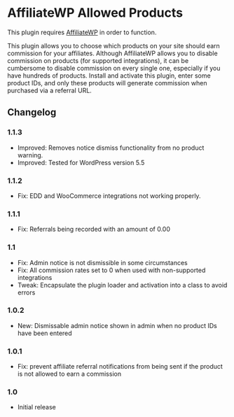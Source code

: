 # AffiliateWP Allowed Products

This plugin requires [AffiliateWP](http://affiliatewp.com/ "AffiliateWP") in order to function.

This plugin allows you to choose which products on your site should earn commission for your affiliates. Although AffiliateWP allows you to disable commission on products (for supported integrations), it can be cumbersome to disable commission on every single one, especially if you have hundreds of products. Install and activate this plugin, enter some product IDs, and only these products will generate commission when purchased via a referral URL.

## Changelog

### 1.1.3

* Improved: Removes notice dismiss functionality from no product warning.
* Improved: Tested for WordPress version 5.5

### 1.1.2

* Fix: EDD and WooCommerce integrations not working properly.

### 1.1.1

* Fix: Referrals being recorded with an amount of 0.00

### 1.1

* Fix: Admin notice is not dismissible in some circumstances
* Fix: All commission rates set to 0 when used with non-supported integrations
* Tweak: Encapsulate the plugin loader and activation into a class to avoid errors

### 1.0.2

* New: Dismissable admin notice shown in admin when no product IDs have been entered

### 1.0.1

* Fix: prevent affiliate referral notifications from being sent if the product is not allowed to earn a commission

### 1.0

* Initial release
